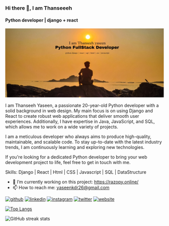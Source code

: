 ### Hi there 👋, I am Thanseeeh
#### Python developer | django + react
![Python developer | django + react](https://github.com/Thanseeeh/Thanseeeh/blob/main/Picsart_23-05-29_15-33-59-765.jpg)

I am Thanseeh Yaseen, a passionate 20-year-old Python developer with a solid background in web design. My main focus is on using Django and React to create robust web applications that deliver smooth user experiences. Additionally, I have expertise in Java, JavaScript, and SQL, which allows me to work on a wide variety of projects.

I am a meticulous developer who always aims to produce high-quality, maintainable, and scalable code. To stay up-to-date with the latest industry trends, I am continuously learning and exploring new technologies.

If you're looking for a dedicated Python developer to bring your web development project to life, feel free to get in touch with me.

Skills: Django | React | Html | CSS | Javascript | SQL | DataStructure

- 🔭 I’m currently working on this project: https://razopy.online/ 
- 📫 How to reach me: yaseenkdr26@gmail.com 


[<img src='https://cdn.jsdelivr.net/npm/simple-icons@3.0.1/icons/github.svg' alt='github' height='40'>](https://github.com/Thanseeeh)  [<img src='https://cdn.jsdelivr.net/npm/simple-icons@3.0.1/icons/linkedin.svg' alt='linkedin' height='40'>](https://www.linkedin.com/in/https://www.linkedin.com/in/thanseeh-yaseen-a97160250//)  [<img src='https://cdn.jsdelivr.net/npm/simple-icons@3.0.1/icons/instagram.svg' alt='instagram' height='40'>](https://www.instagram.com/https://www.instagram.com/thanseeeeeh//)  [<img src='https://cdn.jsdelivr.net/npm/simple-icons@3.0.1/icons/twitter.svg' alt='twitter' height='40'>](https://twitter.com/https://twitter.com/Thanseeeh)  [<img src='https://cdn.jsdelivr.net/npm/simple-icons@3.0.1/icons/icloud.svg' alt='website' height='40'>](https://thanseeeh.github.io/ThanseehYaseen-Portfolio/)  

[![Top Langs](https://github-readme-stats.vercel.app/api/top-langs/?username=Thanseeeh)](https://github.com/anuraghazra/github-readme-stats)

![GitHub streak stats](https://streak-stats.demolab.com/?user=Thanseeeh)  
